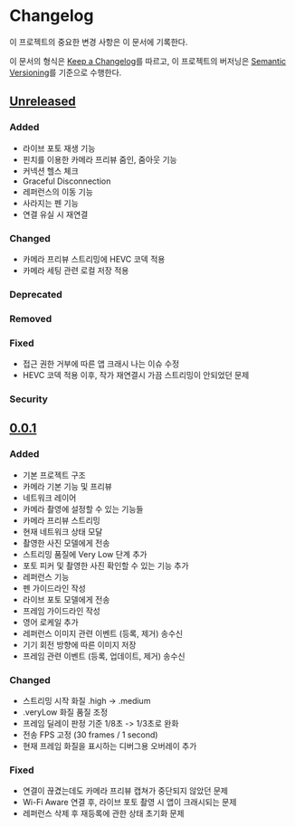 # Changelog

이 프로젝트의 중요한 변경 사항은 이 문서에 기록한다.

이 문서의 형식은 [Keep a Changelog](https://keepachangelog.com/en/1.1.0/)를 따르고,
이 프로젝트의 버저닝은 [Semantic Versioning](https://semver.org/spec/v2.0.0.html)를 기준으로 수행한다.

## [Unreleased]

### Added

- 라이브 포토 재생 기능
- 핀치를 이용한 카메라 프리뷰 줌인, 줌아웃 기능
- 커넥션 헬스 체크
- Graceful Disconnection
- 레퍼런스의 이동 기능
- 사라지는 펜 기능
- 연결 유실 시 재연결

### Changed

- 카메라 프리뷰 스트리밍에 HEVC 코덱 적용
- 카메라 세팅 관련 로컬 저장 적용

### Deprecated

### Removed

### Fixed

- 접근 권한 거부에 따른 앱 크래시 나는 이슈 수정
- HEVC 코덱 적용 이후, 작가 재연결시 가끔 스트리밍이 안되었던 문제

### Security

## [0.0.1]

### Added

- 기본 프로젝트 구조
- 카메라 기본 기능 및 프리뷰 
- 네트워크 레이어
- 카메라 촬영에 설정할 수 있는 기능들
- 카메라 프리뷰 스트리밍
- 현재 네트워크 상태 모달
- 촬영한 사진 모델에게 전송
- 스트리밍 품질에 Very Low 단계 추가
- 포토 피커 및 촬영한 사진 확인할 수 있는 기능 추가
- 레퍼런스 기능
- 펜 가이드라인 작성
- 라이브 포토 모델에게 전송
- 프레임 가이드라인 작성
- 영어 로케일 추가
- 레퍼런스 이미지 관련 이벤트 (등록, 제거) 송수신
- 기기 회전 방향에 따른 이미지 저장
- 프레임 관련 이벤트 (등록, 업데이트, 제거) 송수신

### Changed

- 스트리밍 시작 화질 .high -> .medium
- .veryLow 화질 품질 조정
- 프레임 딜레이 판정 기준 1/8초 -> 1/3초로 완화
- 전송 FPS 고정 (30 frames / 1 second)
- 현재 프레임 화질을 표시하는 디버그용 오버레이 추가

### Fixed

- 연결이 끊겼는데도 카메라 프리뷰 캡쳐가 중단되지 않았던 문제
- Wi-Fi Aware 연결 후, 라이브 포토 촬영 시 앱이 크래시되는 문제
- 레퍼런스 삭제 후 재등록에 관한 상태 초기화 문제

[0.0.1]: https://github.com/DeveloperAcademy-POSTECH/2025-C6-A11-QueendomJaerim/releases/tag/v0.0.1
[unreleased]: hhttps://github.com/DeveloperAcademy-POSTECH/2025-C6-A11-QueendomJaerim
